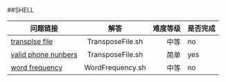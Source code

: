 ##SHELL

问题链接|解答|难度等级|是否完成
--|:--:|--:|--
[transplse file ](https://leetcode-cn.com/problems/transpose-file/)|TransposeFile.sh|中等|no|
[valid phone nunbers ](https://leetcode-cn.com/problems/valid-phone-numbers/)|TransposeFile.sh|简单|yes
[word frequency](https://leetcode-cn.com/problems/word-frequency/)|WordFrequency.sh|中等|no

